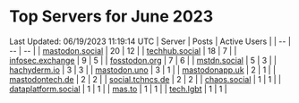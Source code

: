 # Top Servers for June 2023
Last Updated: 06/19/2023 11:19:14 UTC
| Server | Posts | Active Users |
| -- | -- | -- |
| [mastodon.social](https://mastodon.social/tags/PowerShell) | 20 | 12 |
| [techhub.social](https://techhub.social/tags/PowerShell) | 18 | 7 |
| [infosec.exchange](https://infosec.exchange/tags/PowerShell) | 9 | 5 |
| [fosstodon.org](https://fosstodon.org/tags/PowerShell) | 7 | 6 |
| [mstdn.social](https://mstdn.social/tags/PowerShell) | 5 | 3 |
| [hachyderm.io](https://hachyderm.io/tags/PowerShell) | 3 | 3 |
| [mastodon.uno](https://mastodon.uno/tags/PowerShell) | 3 | 1 |
| [mastodonapp.uk](https://mastodonapp.uk/tags/PowerShell) | 2 | 1 |
| [mastodontech.de](https://mastodontech.de/tags/PowerShell) | 2 | 2 |
| [social.tchncs.de](https://social.tchncs.de/tags/PowerShell) | 2 | 2 |
| [chaos.social](https://chaos.social/tags/PowerShell) | 1 | 1 |
| [dataplatform.social](https://dataplatform.social/tags/PowerShell) | 1 | 1 |
| [mas.to](https://mas.to/tags/PowerShell) | 1 | 1 |
| [tech.lgbt](https://tech.lgbt/tags/PowerShell) | 1 | 1 |
